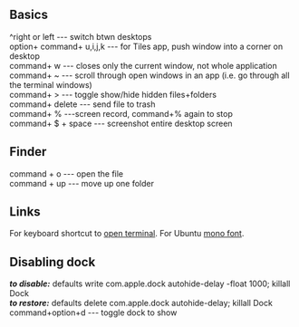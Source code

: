 ## Basics

^right or left --- switch btwn desktops\
option+ command+ u,i,j,k --- for Tiles app, push window into a corner on desktop\
command+ w --- closes only the current window, not whole application\
command+ ~ --- scroll through open windows in an app (i.e. go through all the terminal windows)\
command+ > --- toggle show/hide hidden files+folders\
command+ delete --- send file to trash\
command+ % ---screen record, command+% again to stop\
command+ $ + space --- screenshot entire desktop screen

## Finder
command + o --- open the file\
command + up --- move up one folder

## Links

For keyboard shortcut to [open terminal](https://clay-atlas.com/us/blog/2020/12/14/mac-os-en-open-terminal-by-shortcut-key/).
For Ubuntu [mono font](http://jr0cket.co.uk/2013/08/developing-on-macosx-more-human-with.html).

## Disabling dock

**_to disable:_** defaults write com.apple.dock autohide-delay -float 1000; killall Dock\
**_to restore:_** defaults delete com.apple.dock autohide-delay; killall Dock\
command+option+d --- toggle dock to show
